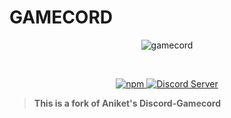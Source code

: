 # GAMECORD

<p align="center">
  <img src="https://cdn.discordapp.com/attachments/818900078077018162/893566634743173170/banner.png" alt="gamecord" />
</p>

</br>

<p align="center">
  <a href="https://www.npmjs.com/package/discord-gamecord">
    <img src="https://img.shields.io/npm/dt/discord-gamecord?style=for-the-badge" alt="npm" />
  </a>

  <a href="https://discord.gg/invite/GaczkwfgV9">
    <img src="https://img.shields.io/discord/800631529351938089?color=5865F2&label=Aniket&style=for-the-badge" alt="Discord Server" />
  </a>
</p>

> **This is a fork of Aniket's Discord-Gamecord**
